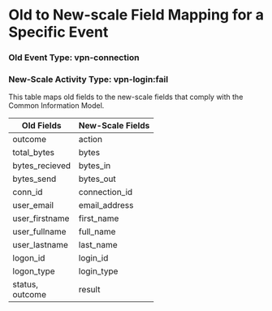 Old to New-scale Field Mapping for a Specific Event
===================================================

### Old Event Type: vpn-connection
### New-Scale Activity Type: vpn-login:fail

This table maps old fields to the new-scale fields that comply with the Common Information Model.

| Old Fields         | New-Scale Fields |
| ------------------ | ---------------- |
| outcome            | action           |
| total_bytes        | bytes            |
| bytes_recieved     | bytes_in         |
| bytes_send         | bytes_out        |
| conn_id            | connection_id    |
| user_email         | email_address    |
| user_firstname     | first_name       |
| user_fullname      | full_name        |
| user_lastname      | last_name        |
| logon_id           | login_id         |
| logon_type         | login_type       |
| status,<br>outcome | result           |